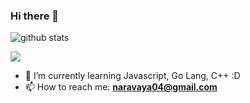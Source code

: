 ### Hi there 👋

![github stats](https://github-readme-stats.vercel.app/api?username=zencilencer&show_icons=true)


<img src="https://github-readme-stats.vercel.app/api/top-langs/?username=zencilencer&theme=react">

- 🌱 I’m currently learning Javascript, Go Lang, C++ :D
- 📫 How to reach me: **naravaya04@gmail.com**


